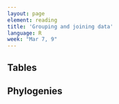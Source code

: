 ```yaml
---
layout: page
element: reading
title: 'Grouping and joining data'
language: R
week: "Mar 7, 9"
---
```


## Tables


## Phylogenies
